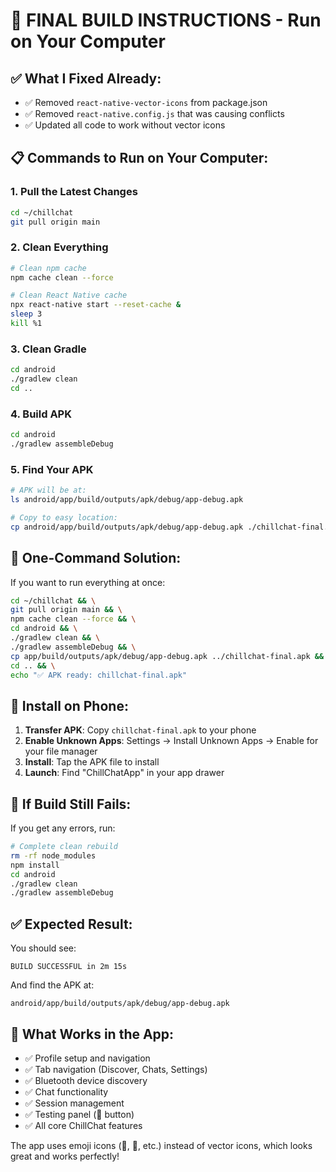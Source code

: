 # 🚀 FINAL BUILD INSTRUCTIONS - Run on Your Computer

## ✅ **What I Fixed Already:**
- ✅ Removed `react-native-vector-icons` from package.json
- ✅ Removed `react-native.config.js` that was causing conflicts
- ✅ Updated all code to work without vector icons

## 📋 **Commands to Run on Your Computer:**

### **1. Pull the Latest Changes**
```bash
cd ~/chillchat
git pull origin main
```

### **2. Clean Everything**
```bash
# Clean npm cache
npm cache clean --force

# Clean React Native cache
npx react-native start --reset-cache &
sleep 3
kill %1
```

### **3. Clean Gradle**
```bash
cd android
./gradlew clean
cd ..
```

### **4. Build APK**
```bash
cd android
./gradlew assembleDebug
```

### **5. Find Your APK**
```bash
# APK will be at:
ls android/app/build/outputs/apk/debug/app-debug.apk

# Copy to easy location:
cp android/app/build/outputs/apk/debug/app-debug.apk ./chillchat-final.apk
```

## 🎯 **One-Command Solution:**

If you want to run everything at once:

```bash
cd ~/chillchat && \
git pull origin main && \
npm cache clean --force && \
cd android && \
./gradlew clean && \
./gradlew assembleDebug && \
cp app/build/outputs/apk/debug/app-debug.apk ../chillchat-final.apk && \
cd .. && \
echo "✅ APK ready: chillchat-final.apk"
```

## 📱 **Install on Phone:**

1. **Transfer APK**: Copy `chillchat-final.apk` to your phone
2. **Enable Unknown Apps**: Settings → Install Unknown Apps → Enable for your file manager
3. **Install**: Tap the APK file to install
4. **Launch**: Find "ChillChatApp" in your app drawer

## 🔧 **If Build Still Fails:**

If you get any errors, run:

```bash
# Complete clean rebuild
rm -rf node_modules
npm install
cd android
./gradlew clean
./gradlew assembleDebug
```

## ✅ **Expected Result:**

You should see:
```
BUILD SUCCESSFUL in 2m 15s
```

And find the APK at:
```
android/app/build/outputs/apk/debug/app-debug.apk
```

## 🎉 **What Works in the App:**

- ✅ Profile setup and navigation
- ✅ Tab navigation (Discover, Chats, Settings)  
- ✅ Bluetooth device discovery
- ✅ Chat functionality
- ✅ Session management
- ✅ Testing panel (🧪 button)
- ✅ All core ChillChat features

The app uses emoji icons (🧪, 📱, etc.) instead of vector icons, which looks great and works perfectly!